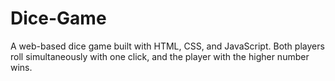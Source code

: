 # Dice-Game
A web-based dice game built with HTML, CSS, and JavaScript. Both players roll simultaneously with one click, and the player with the higher number wins.
